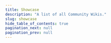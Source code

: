 ```yaml
---
title: Showcase
description: "A list of all Community Wikis."
slug: showcase
hide_table_of_contents: true
pagination_next: null
pagination_prev: null
--- 
```


<Showcase />